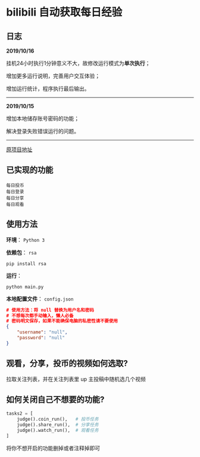 # bilibili 自动获取每日经验

## 日志



**2019/10/16**

挂机24小时执行1分钟意义不大，故修改运行模式为**单次执行**；

增加更多运行说明，完善用户交互体验；

增加运行统计，程序执行最后输出。

------

**2019/10/15** 

增加本地储存账号密码的功能；

解决登录失败错误运行的问题。

------

[原项目地址](https://github.com/Dawnnnnnn/bilibili-tools)



## 已实现的功能

    每日投币
    每日登录
    每日分享
    每日观看



## 使用方法

**环境**： `Python 3`

**依赖包**： `rsa`

```
pip install rsa
```

**运行**： 

```
python main.py
```

**本地配置文件**：  `config.json`

```json
# 使用方法：将 null 替换为用户名和密码
# 不想每次都手动输入，懒人必备
# 密码明文保存，如果不能确保电脑的私密性请不要使用
{
    "username": "null",
    "password": "null"
}
```



## 观看，分享，投币的视频如何选取?

拉取关注列表，并在关注列表里 up 主投稿中随机选几个视频



## 如何关闭自己不想要的功能?

```python
tasks2 = [
    judge().coin_run(),   # 投币任务
    judge().share_run(),  # 分享任务
    judge().watch_run(),  # 观看任务
]
```

将你不想开启的功能删掉或者注释掉即可
